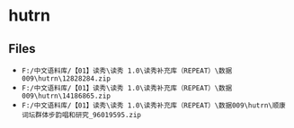 # hutrn

## Files

- `F:/中文语料库/【01】读秀\读秀 1.0\读秀补充库（REPEAT）\数据009\hutrn\12828284.zip`
- `F:/中文语料库/【01】读秀\读秀 1.0\读秀补充库（REPEAT）\数据009\hutrn\14186865.zip`
- `F:/中文语料库/【01】读秀\读秀 1.0\读秀补充库（REPEAT）\数据009\hutrn\顺康词坛群体步韵唱和研究_96019595.zip`
